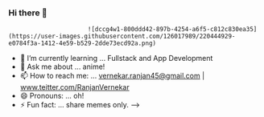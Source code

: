 ### Hi there 👋

                          ![dccg4w1-800ddd42-897b-4254-a6f5-c812c830ea35](https://user-images.githubusercontent.com/126017989/220444929-e0784f3a-1412-4e59-b529-2dde73ecd92a.png)


- 🌱 I’m currently learning ... Fullstack and App Development
- 💬 Ask me about ... anime!
- 📫 How to reach me: ... vernekar.ranjan45@gmail.com  |  www.teitter.com/RanjanVernekar
- 😄 Pronouns: ...   oh! 
- ⚡ Fun fact: ...   share memes only.
-->
